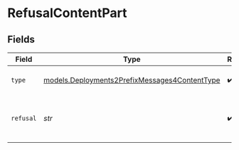 # RefusalContentPart


## Fields

| Field                                                                                                | Type                                                                                                 | Required                                                                                             | Description                                                                                          |
| ---------------------------------------------------------------------------------------------------- | ---------------------------------------------------------------------------------------------------- | ---------------------------------------------------------------------------------------------------- | ---------------------------------------------------------------------------------------------------- |
| `type`                                                                                               | [models.Deployments2PrefixMessages4ContentType](../models/deployments2prefixmessages4contenttype.md) | :heavy_check_mark:                                                                                   | The type of the content part.                                                                        |
| `refusal`                                                                                            | *str*                                                                                                | :heavy_check_mark:                                                                                   | The refusal message generated by the model.                                                          |